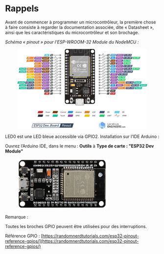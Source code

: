 # Rappels

Avant de commencer à programmer un microcontrôleur, la première chose à faire consiste à regarder la documentation associée, dite « Datasheet », ainsi que les caractéristiques du microcontrôleur et son brochage.

_Schéma « pinout » pour l’ESP-WROOM-32 Module du NodeMCU :_

<figure><img src=".gitbook/assets/image (3).png" alt=""><figcaption></figcaption></figure>

LED0 est une LED bleue accessible via GPIO2. Installation sur l’IDE Arduino :

Ouvrez l’Arduino IDE, dans le menu : **Outils** à **Type de carte : "ESP32 Dev Module"**

<figure><img src=".gitbook/assets/image (7).png" alt=""><figcaption></figcaption></figure>

Remarque :

Toutes les broches GPIO peuvent être utilisées pour des interruptions.

Référence GPIO : [https://randomnerdtutorials.com/esp32-pinout-reference-gpios/](https://randomnerdtutorials.com/esp32-pinout-reference-gpios/)
